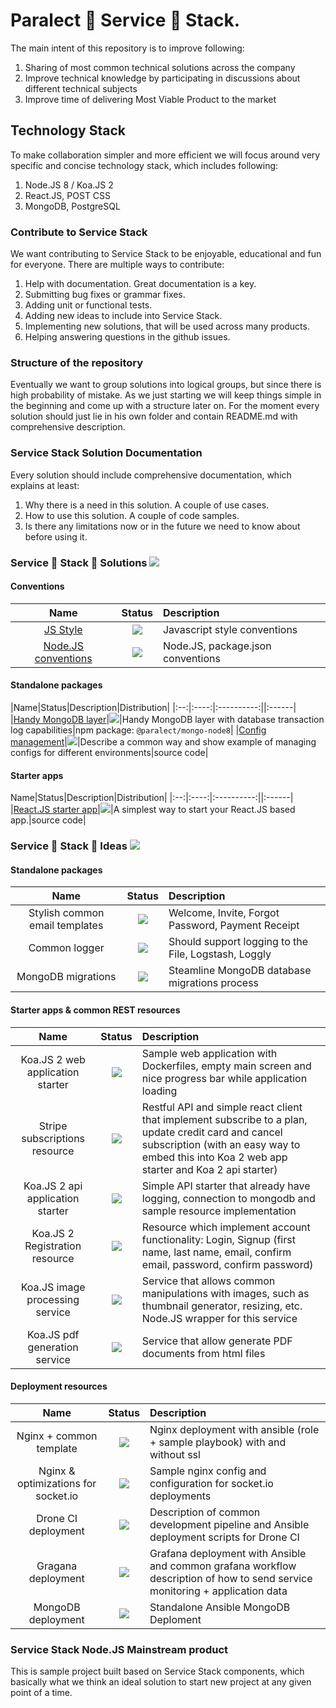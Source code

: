 # Paralect 🎉 Service 🎉 Stack.

The main intent of this repository is to improve following:

1. Sharing of most common technical solutions across the company
2. Improve technical knowledge by participating in discussions about different technical subjects
3. Improve time of delivering Most Viable Product to the market

## Technology Stack

To make collaboration simpler and more efficient we will focus around very specific and concise technology stack, which includes following:

1. Node.JS 8 / Koa.JS 2
2. React.JS, POST CSS
3. MongoDB, PostgreSQL

### Contribute to Service Stack

We want contributing to Service Stack to be enjoyable, educational and fun for everyone. There are multiple ways to contribute:

1. Help with documentation. Great documentation is a key.
2. Submitting bug fixes or grammar fixes.
3. Adding unit or functional tests.
4. Adding new ideas to include into Service Stack.  
5. Implementing new solutions, that will be used across many products.
6. Helping answering questions in the github issues.


### Structure of the repository

Eventually we want to group solutions into logical groups, but since there is high probability of mistake. As we just starting we will keep things simple in the beginning and come up with a structure later on. For the moment every solution should just lie in his own folder and contain README.md with comprehensive description.

### Service Stack Solution Documentation

Every solution should include comprehensive documentation, which explains at least:

1. Why there is a need in this solution. A couple of use cases.
2. How to use this solution. A couple of code samples.
3. Is there any limitations now or in the future we need to know about before using it.

### Service 👋 Stack 👋 Solutions ![](https://img.shields.io/badge/status-solution-green.svg)

#### Conventions

|Name|Status|Description|
|:--:|:----:|:----------|
|[JS Style](./conventions/js-style/README.md)|![](https://img.shields.io/badge/status-solution-green.svg)|Javascript style conventions|
|[Node.JS conventions](./conventions/node-js/README.md)|![](https://img.shields.io/badge/status-solution-green.svg)|Node.JS, package.json conventions|


#### Standalone packages

|Name|Status|Description|Distribution|
|:--:|:----:|:----------:||:------|
|[Handy MongoDB layer](./mongo-node8/README.md)|![](https://img.shields.io/badge/status-solution-green.svg)|Handy MongoDB layer with database transaction log capabilities|npm package: `@paralect/mongo-node8`|
|[Config management](./config-management/README.md)|![](https://img.shields.io/badge/status-solution-green.svg)|Describe a common way and show example of managing configs for different environments|source code|

#### Starter apps

Name|Status|Description|Distribution|
|:--:|:----:|:----------:||:------|
|[React.JS starter app](./react-starter/README.md)|![](https://img.shields.io/badge/status-solution-green.svg)|A simplest way to start your React.JS based app.|source code|


### Service 👋 Stack 👋 Ideas ![](https://img.shields.io/badge/status-idea-orange.svg)

#### Standalone packages

|Name|Status|Description|
|:--:|:----:|:----------|
|Stylish common email templates|![](https://img.shields.io/badge/status-idea-orange.svg)|Welcome, Invite, Forgot Password, Payment Receipt |
|Common logger|![](https://img.shields.io/badge/status-idea-orange.svg)| Should support logging to the File, Logstash, Loggly|
|MongoDB migrations|![](https://img.shields.io/badge/status-idea-orange.svg)|Steamline MongoDB database migrations process|

#### Starter apps & common REST resources

|Name|Status |Description|
|:--:|:-----:|:----------|
|Koa.JS 2 web application starter|![](https://img.shields.io/badge/status-idea-orange.svg)|Sample web application with Dockerfiles, empty main screen and nice progress bar while application loading|
|Stripe subscriptions resource|![](https://img.shields.io/badge/status-idea-orange.svg)|Restful API and simple react client that implement subscribe to a plan, update credit card and cancel subscription (with an easy way to embed this into Koa 2 web app starter and Koa 2 api starter)|
|Koa.JS 2 api application starter|![](https://img.shields.io/badge/status-idea-orange.svg)|Simple API starter that already have logging, connection to mongodb and sample resource implementation|
|Koa.JS 2 Registration resource|![](https://img.shields.io/badge/status-idea-orange.svg)|Resource which implement account functionality: Login, Signup (first name, last name, email, confirm email, password, confirm password)|
|Koa.JS image processing service|![](https://img.shields.io/badge/status-idea-orange.svg)|Service that allows common manipulations with images, such as thumbnail generator, resizing, etc. Node.JS wrapper for this service|
|Koa.JS pdf generation service|![](https://img.shields.io/badge/status-idea-orange.svg)|Service that allow generate PDF documents from html files|


#### Deployment resources

|Name|Status |Description|
|:--:|:-----:|:----------|
|Nginx + common template|![](https://img.shields.io/badge/status-idea-orange.svg)|Nginx deployment with ansible (role + sample playbook) with and without ssl|
|Nginx & optimizations for socket.io|![](https://img.shields.io/badge/status-idea-orange.svg)|Sample nginx config and configuration for socket.io deployments|
|Drone CI deployment|![](https://img.shields.io/badge/status-idea-orange.svg)|Description of common development pipeline and Ansible deployment scripts for Drone CI|
|Gragana deployment|![](https://img.shields.io/badge/status-idea-orange.svg)|Grafana deployment with Ansible and common grafana workflow description of how to send service monitoring + application data|
|MongoDB deployment|![](https://img.shields.io/badge/status-idea-orange.svg)|Standalone Ansible MongoDB Deploment|


### Service Stack Node.JS Mainstream product

This is sample project built based on Service Stack components, which basically what we think an ideal solution to start new project at any given point of a time.
